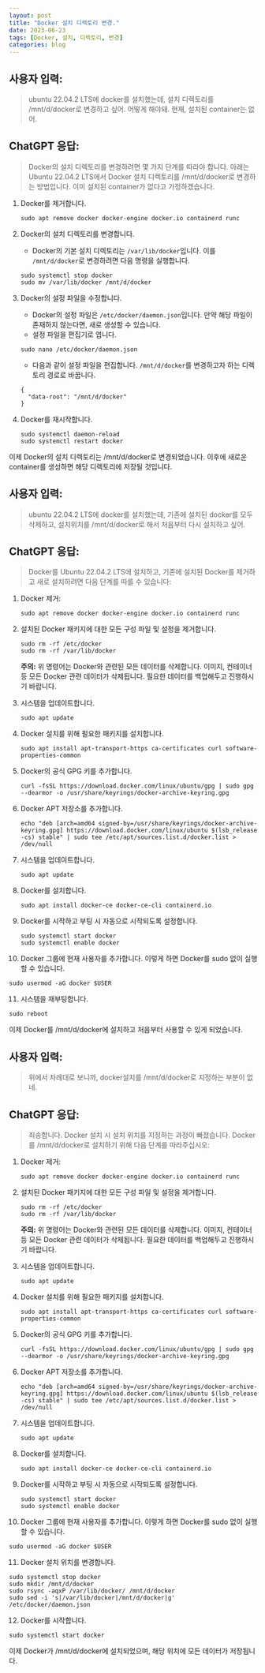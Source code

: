 ```yaml
---
layout: post
title: "Docker 설치 디렉토리 변경."
date: 2023-06-23
tags: [Docker, 설치, 디렉토리, 변경]
categories: blog
---
```


## 사용자 입력:
> ubuntu 22.04.2 LTS에 docker를 설치했는데, 설치 디렉토리를 /mnt/d/docker로 변경하고 싶어. 어떻게 해야돼. 현재, 설치된 container는 없어.

## ChatGPT 응답:
> Docker의 설치 디렉토리를 변경하려면 몇 가지 단계를 따라야 합니다. 아래는 Ubuntu 22.04.2 LTS에서 Docker 설치 디렉토리를 /mnt/d/docker로 변경하는 방법입니다. 이미 설치된 container가 없다고 가정하겠습니다.

1. Docker를 제거합니다.
   ```
   sudo apt remove docker docker-engine docker.io containerd runc
   ```

2. Docker의 설치 디렉토리를 변경합니다.
   - Docker의 기본 설치 디렉토리는 `/var/lib/docker`입니다. 이를 `/mnt/d/docker`로 변경하려면 다음 명령을 실행합니다.
   ```
   sudo systemctl stop docker
   sudo mv /var/lib/docker /mnt/d/docker
   ```

3. Docker의 설정 파일을 수정합니다.
   - Docker의 설정 파일은 `/etc/docker/daemon.json`입니다. 만약 해당 파일이 존재하지 않는다면, 새로 생성할 수 있습니다.
   - 설정 파일을 편집기로 엽니다.
   ```
   sudo nano /etc/docker/daemon.json
   ```

   - 다음과 같이 설정 파일을 편집합니다. `/mnt/d/docker`를 변경하고자 하는 디렉토리 경로로 바꿉니다.
   ```
   {
     "data-root": "/mnt/d/docker"
   }
   ```

4. Docker를 재시작합니다.
   ```
   sudo systemctl daemon-reload
   sudo systemctl restart docker
   ```

이제 Docker의 설치 디렉토리는 /mnt/d/docker로 변경되었습니다. 이후에 새로운 container를 생성하면 해당 디렉토리에 저장될 것입니다.

## 사용자 입력:
> ubuntu 22.04.2 LTS에 docker를 설치했는데, 기존에 설치된 docker를 모두 삭제하고, 설치위치를 /mnt/d/docker로 해서 처음부터 다시 설치하고 싶어.


## ChatGPT 응답:
> Docker를 Ubuntu 22.04.2 LTS에 설치하고, 기존에 설치된 Docker를 제거하고 새로 설치하려면 다음 단계를 따를 수 있습니다:

1. Docker 제거:
   ```shell
   sudo apt remove docker docker-engine docker.io containerd runc
   ```

2. 설치된 Docker 패키지에 대한 모든 구성 파일 및 설정을 제거합니다.
   ```shell
   sudo rm -rf /etc/docker
   sudo rm -rf /var/lib/docker
   ```

   **주의:** 위 명령어는 Docker와 관련된 모든 데이터를 삭제합니다. 이미지, 컨테이너 등 모든 Docker 관련 데이터가 삭제됩니다. 필요한 데이터를 백업해두고 진행하시기 바랍니다.

3. 시스템을 업데이트합니다.
   ```shell
   sudo apt update
   ```

4. Docker 설치를 위해 필요한 패키지를 설치합니다.
   ```shell
   sudo apt install apt-transport-https ca-certificates curl software-properties-common
   ```

5. Docker의 공식 GPG 키를 추가합니다.
   ```shell
   curl -fsSL https://download.docker.com/linux/ubuntu/gpg | sudo gpg --dearmor -o /usr/share/keyrings/docker-archive-keyring.gpg
   ```

6. Docker APT 저장소를 추가합니다.
   ```shell
   echo "deb [arch=amd64 signed-by=/usr/share/keyrings/docker-archive-keyring.gpg] https://download.docker.com/linux/ubuntu $(lsb_release -cs) stable" | sudo tee /etc/apt/sources.list.d/docker.list > /dev/null
   ```

7. 시스템을 업데이트합니다.
   ```shell
   sudo apt update
   ```

8. Docker를 설치합니다.
   ```shell
   sudo apt install docker-ce docker-ce-cli containerd.io
   ```

9. Docker를 시작하고 부팅 시 자동으로 시작되도록 설정합니다.
   ```shell
   sudo systemctl start docker
   sudo systemctl enable docker
   ```

10. Docker 그룹에 현재 사용자를 추가합니다. 이렇게 하면 Docker를 sudo 없이 실행할 수 있습니다.
   ```shell
   sudo usermod -aG docker $USER
   ```

11. 시스템을 재부팅합니다.
   ```shell
   sudo reboot
   ```

이제 Docker를 /mnt/d/docker에 설치하고 처음부터 사용할 수 있게 되었습니다.

## 사용자 입력:
> 위에서 차례대로 보니까, docker설치를 /mnt/d/docker로 지정하는 부분이 없네.

## ChatGPT 응답:
> 죄송합니다. Docker 설치 시 설치 위치를 지정하는 과정이 빠졌습니다. Docker를 /mnt/d/docker로 설치하기 위해 다음 단계를 따라주십시오:

1. Docker 제거:
   ```shell
   sudo apt remove docker docker-engine docker.io containerd runc
   ```

2. 설치된 Docker 패키지에 대한 모든 구성 파일 및 설정을 제거합니다.
   ```shell
   sudo rm -rf /etc/docker
   sudo rm -rf /var/lib/docker
   ```

   **주의:** 위 명령어는 Docker와 관련된 모든 데이터를 삭제합니다. 이미지, 컨테이너 등 모든 Docker 관련 데이터가 삭제됩니다. 필요한 데이터를 백업해두고 진행하시기 바랍니다.

3. 시스템을 업데이트합니다.
   ```shell
   sudo apt update
   ```

4. Docker 설치를 위해 필요한 패키지를 설치합니다.
   ```shell
   sudo apt install apt-transport-https ca-certificates curl software-properties-common
   ```

5. Docker의 공식 GPG 키를 추가합니다.
   ```shell
   curl -fsSL https://download.docker.com/linux/ubuntu/gpg | sudo gpg --dearmor -o /usr/share/keyrings/docker-archive-keyring.gpg
   ```

6. Docker APT 저장소를 추가합니다.
   ```shell
   echo "deb [arch=amd64 signed-by=/usr/share/keyrings/docker-archive-keyring.gpg] https://download.docker.com/linux/ubuntu $(lsb_release -cs) stable" | sudo tee /etc/apt/sources.list.d/docker.list > /dev/null
   ```

7. 시스템을 업데이트합니다.
   ```shell
   sudo apt update
   ```

8. Docker를 설치합니다.
   ```shell
   sudo apt install docker-ce docker-ce-cli containerd.io
   ```

9. Docker를 시작하고 부팅 시 자동으로 시작되도록 설정합니다.
   ```shell
   sudo systemctl start docker
   sudo systemctl enable docker
   ```

10. Docker 그룹에 현재 사용자를 추가합니다. 이렇게 하면 Docker를 sudo 없이 실행할 수 있습니다.
   ```shell
   sudo usermod -aG docker $USER
   ```

11. Docker 설치 위치를 변경합니다.
   ```shell
   sudo systemctl stop docker
   sudo mkdir /mnt/d/docker
   sudo rsync -aqxP /var/lib/docker/ /mnt/d/docker
   sudo sed -i 's|/var/lib/docker|/mnt/d/docker|g' /etc/docker/daemon.json
   ```

12. Docker를 시작합니다.
   ```shell
   sudo systemctl start docker
   ```

이제 Docker가 /mnt/d/docker에 설치되었으며, 해당 위치에 모든 데이터가 저장됩니다.


